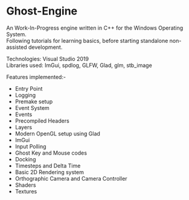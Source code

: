 # Ghost-Engine
An Work-In-Progress engine written in C++ for the Windows Operating System.  
Following tutorials for learning basics, before starting standalone non-assisted development.  

Technologies: Visual Studio 2019  
Libraries used: ImGui, spdlog, GLFW, Glad, glm, stb_image

Features implemented:-
 * Entry Point
 * Logging 
 * Premake setup 
 * Event System 
 * Events
 * Precompiled Headers
 * Layers
 * Modern OpenGL setup using Glad
 * ImGui 
 * Input Polling 
 * Ghost Key and Mouse codes
 * Docking
 * Timesteps and Delta Time
 * Basic 2D Rendering system
 * Orthographic Camera and Camera Controller
 * Shaders
 * Textures
